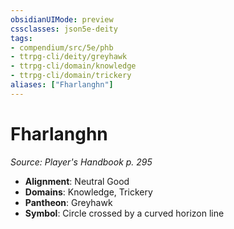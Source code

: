 ```yaml
---
obsidianUIMode: preview
cssclasses: json5e-deity
tags:
- compendium/src/5e/phb
- ttrpg-cli/deity/greyhawk
- ttrpg-cli/domain/knowledge
- ttrpg-cli/domain/trickery
aliases: ["Fharlanghn"]
---
```

# Fharlanghn
*Source: Player's Handbook p. 295* 

- **Alignment**: Neutral Good
- **Domains**: Knowledge, Trickery
- **Pantheon**: Greyhawk
- **Symbol**: Circle crossed by a curved horizon line